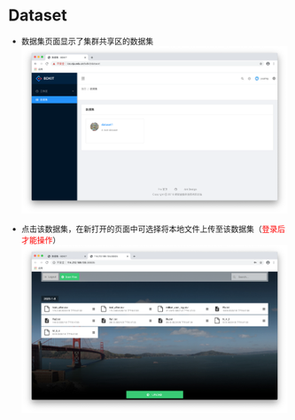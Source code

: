 # Dataset

- 数据集页面显示了集群共享区的数据集
![Homepage](../images/dataset.png "共享数据集")


- 点击该数据集，在新打开的页面中可选择将本地文件上传至该数据集（<font color="red">登录后才能操作</font>）
![Homepage](../images/upload.png "上传文件至数据集")

